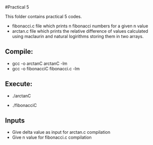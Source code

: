 #Practical 5

This folder contains practical 5 codes.
* fibonacci.c file which prints n fibonacci numbers for a given n value
* arctan.c file which prints the relative difference of values calculated using maclaurin and natural logirithms storing them in two arrays.

## Compile:

* gcc -o arctanC arctanC -lm
* gcc -o fibonacciC fibonacci.c -lm

## Execute:

* ./arctanC

* ./fibonacciC

## Inputs
* Give delta value as input for arctan.c compilation
* Give n value for fibonacci.c compilation 


 

